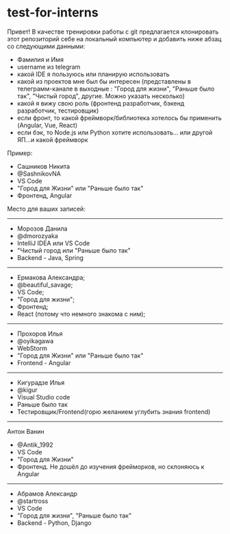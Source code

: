 # test-for-interns

Привет! 
В качестве тренировки работы с git предлагается 
клонировать этот репозиторий себе на локальный компьютер и добавить ниже абзац со следующими данными: 

- Фамилия и Имя
- username из telegram
- какой IDE я пользуюсь или планирую использовать 
- какой из проектов мне был бы интересен 
(представлены в телеграмм-канале в выходные : "Город для жизни", "Раньше было так", "Чистый город", другие. Можно указать несколько) 
- какой я вижу свою роль (фронтенд разработчик, бэкенд разработчик, тестировщик) 
- если фронт, то какой фреймворк/библиотека хотелось бы применить (Angular, Vue, React)
- если бэк, то Node.js или Python хотите использовать... или другой ЯП...и какой фреймворк 


Пример: 
- Cашников Никита
- @SashnikovNA
- VS Code
- "Город для Жизни" или "Раньше было так"
- Фронтенд, Angular


Место для ваших записей: 

---

- Морозов Данила
- @dmorozyaka
- IntelliJ IDEA или VS Code
- "Чистый город или "Раньше было так"
- Backend - Java, Spring

---

- Ермакова Александра;
- @beautiful_savage;
- VS Code;
- "Город для жизни";
- Фронтенд;
- React (потому что немного знакома с ним);

---

- Прохоров Илья
- @oyikagawa
- WebStorm
- "Город для Жизни" или "Раньше было так"
- Frontend - Angular

---

- Кигурадзе Илья
- @kigur
- Visual Studio code
- Раньше было так
- Тестировщик/Frontend(горю желанием углубить знания frontend)

---

Антон Ванин
- @Antik_1992
- VS Code
- "Город для Жизни" 
- Фронтенд. Не дошёл до изучения фрейморков, но склоняюсь к Angular

---

- Абрамов Александр
- @startross
- VS Code
- "Город для жизни", "Раньше было так"
- Backend - Python, Django


